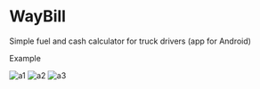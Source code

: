 # WayBill
Simple fuel and cash calculator for truck drivers (app for Android)

Example

![a1](https://github.com/user-attachments/assets/0ffcb540-6008-42fa-ae89-81431f8e4d7d)
![a2](https://github.com/user-attachments/assets/bf5d72b6-3f92-4837-a006-a3ef42a0f557)
![a3](https://github.com/user-attachments/assets/bff15973-9c2a-4012-bc3e-3372d6f2c7b3)
